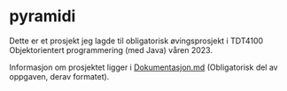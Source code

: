 # pyramidi

Dette er et prosjekt jeg lagde til obligatorisk øvingsprosjekt i TDT4100 Objektorientert programmering (med Java) våren 2023.

Informasjon om prosjektet ligger i [Dokumentasjon.md](Dokumentasjon.md) (Obligatorisk del av oppgaven, derav formatet).